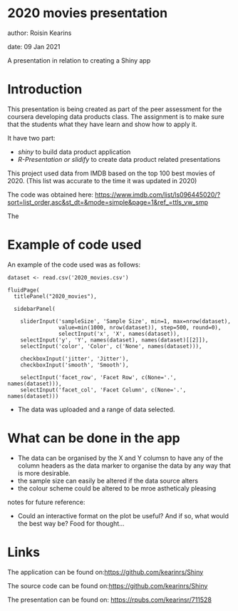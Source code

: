 2020 movies presentation
========================================================


author: Roisin Kearins

date: 09 Jan 2021

A presentation in relation to creating a Shiny app

Introduction
========================================================
This presentation is being created as part of the peer assessment for the coursera developing data products class. The assignment is to make sure that the students what they have learn and show how to apply it.

It have two part:

 - *_shiny_* to build data product application
 - *R-Presentation or slidify* to create data product related presentations
 
This project used data from IMDB based on the top 100 best movies of 2020.
(This list was accurate to the time it was updated in 2020)


The code was obtained here: https://www.imdb.com/list/ls096445020/?sort=list_order,asc&st_dt=&mode=simple&page=1&ref_=ttls_vw_smp

The 


Example of code used 
========================================================


An example of the code used was as follows:


```
dataset <- read.csv('2020_movies.csv')

fluidPage(
  titlePanel("2020_movies"),
  
  sidebarPanel(
    
    sliderInput('sampleSize', 'Sample Size', min=1, max=nrow(dataset),
                value=min(1000, nrow(dataset)), step=500, round=0),
                selectInput('x', 'X', names(dataset)),
    selectInput('y', 'Y', names(dataset), names(dataset)[[2]]),
    selectInput('color', 'Color', c('None', names(dataset))),
    
    checkboxInput('jitter', 'Jitter'),
    checkboxInput('smooth', 'Smooth'),
    
    selectInput('facet_row', 'Facet Row', c(None='.', names(dataset))),
    selectInput('facet_col', 'Facet Column', c(None='.', names(dataset)))
```
    
- The data was uploaded and a range of data selected.

What can be done in the app
========================================================


- The data can be organised by the X and Y columsn to have any of the column headers as the data marker to organise the data by any way that is more desirable.
- the sample size can easily be altered if the data source alters
- the colour scheme could be altered to be mroe astheticaly pleasing

notes for future reference:
- Could an interactive format on the plot be useful? And if so, what would the best way be?
Food for thought...

Links 
=======================================================


The application can be found on:https://github.com/kearinrs/Shiny

The source code can be found on:https://github.com/kearinrs/Shiny

The presentation can be found on: https://rpubs.com/kearinsr/711528
